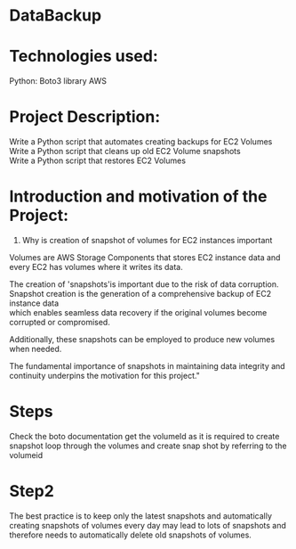 # DataBackup

# Technologies used: 
Python: Boto3 library
AWS

# Project Description:
Write a Python script that automates creating backups for EC2 Volumes <br/>
Write a Python script that cleans up old EC2 Volume snapshots <br/>
Write a Python script that restores EC2 Volumes   <br/>

# Introduction and motivation of the Project:
1. Why is creation of snapshot of volumes for EC2 instances important <br/>

Volumes are AWS Storage Components that stores EC2 instance data and every EC2 has volumes where it writes its data. <br/>
   
The creation of 'snapshots'is important due to the risk of data corruption. <br/>
Snapshot creation is the generation of a comprehensive backup of EC2 instance data  <br/>
which enables seamless data recovery if the original volumes become corrupted or compromised. <br/>

Additionally, these snapshots can be employed to produce new volumes when needed. <br/>


The fundamental importance of snapshots in maintaining data integrity and continuity underpins the motivation for this project."

# Steps

Check the boto documentation
get the volumeId as it is required to create snapshot
loop through the volumes and create snap shot by referring to the volumeid


# Step2
The best practice is to keep only the latest snapshots and automatically creating snapshots of volumes every day may lead to lots of snapshots and therefore needs to automatically delete old snapshots of volumes.



